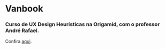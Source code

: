 # Vanbook

### Curso de UX Design Heurísticas na Origamid, com o professor André Rafael.

Confira [aqui](https://lucas-hmsc.github.io/vanbook/).
